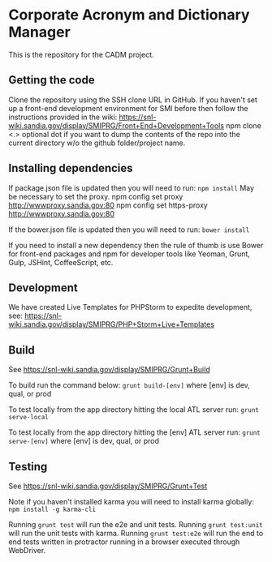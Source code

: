 # Corporate Acronym and Dictionary Manager

This is the repository for the CADM project.

## Getting the code

Clone the repository using the SSH clone URL in GitHub. If you haven't set up a front-end development environment for SMI before then follow the instructions provided in the wiki: https://snl-wiki.sandia.gov/display/SMIPRG/Front+End+Development+Tools
npm clone <ssl path on github2.sandia.gov> <.> optional dot if you want to dump the contents of the repo into the current directory w/o the github folder/project name.


## Installing dependencies

If package.json file is updated then you will need to run:
     `npm install`
    May be necessary to set the proxy.  npm config set proxy http://wwwproxy.sandia.gov:80
                                        npm config set https-proxy http://wwwproxy.sandia.gov:80

If the bower.json file is updated then you will need to run:
     `bower install`

If you need to install a new dependency then the rule of thumb is use Bower for front-end packages and npm for developer tools like Yeoman, Grunt, Gulp, JSHint, CoffeeScript, etc.

## Development
We have created Live Templates for PHPStorm to expedite development, see: https://snl-wiki.sandia.gov/display/SMIPRG/PHP+Storm+Live+Templates


## Build
See https://snl-wiki.sandia.gov/display/SMIPRG/Grunt+Build

 To build run the command below:
   `grunt build-[env]` where [env] is dev, qual, or prod

 To test locally from the app directory hitting the local ATL server run:
   `grunt serve-local`

 To test locally from the app directory hitting the [env] ATL server run:
   `grunt serve-[env]` where [env] is dev, qual, or prod

## Testing
See https://snl-wiki.sandia.gov/display/SMIPRG/Grunt+Test

 Note if you haven't installed karma you will need to install karma globally:
   `npm install -g karma-cli`

 Running `grunt test` will run the e2e and unit tests.
 Running `grunt test:unit` will run the unit tests with karma.
 Running `grunt test:e2e` will run the end to end tests written in protractor running in a browser executed through WebDriver.
